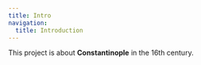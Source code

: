 ```yaml
---
title: Intro
navigation:
  title: Introduction
---
```

This project is about **Constantinople** in the 16th century.